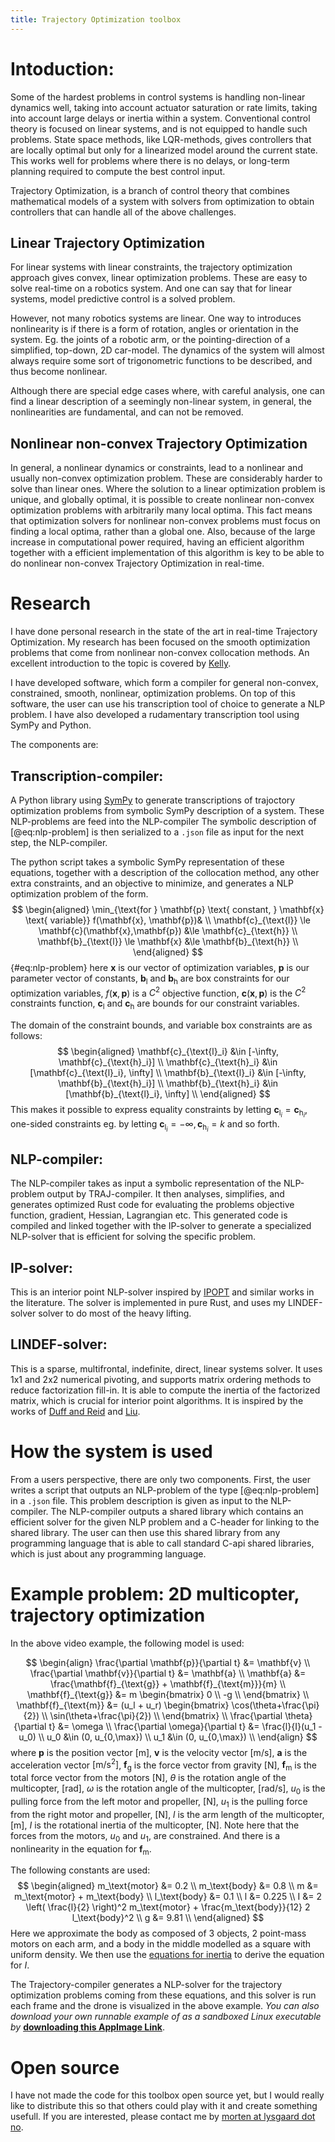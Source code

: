 ```yaml
---
title: Trajectory Optimization toolbox
---
```


# Intoduction:
Some of the hardest problems in control systems is handling non-linear dynamics well, taking into account actuator saturation or rate limits, taking into account large delays or inertia within a system. Conventional control theory is focused on linear systems, and is not equipped to handle such problems. State space methods, like LQR-methods, gives controllers that are locally optimal but only for a linearized model around the current state. This works well for problems where there is no delays, or long-term planning required to compute the best control input. 

Trajectory Optimization, is a branch of control theory that combines mathematical models of a system with solvers from optimization to obtain controllers that can handle all of the above challenges.

## Linear Trajectory Optimization
For linear systems with linear constraints, the trajectory optimization approach gives convex, linear optimization problems.
These are easy to solve real-time on a robotics system. And one can say that for linear systems, model predictive control is a solved problem.

However, not many robotics systems are linear.
One way to introduces nonlinearity is if there is a form of rotation, angles or orientation in the system. Eg. the joints of a robotic arm, or the pointing-direction of a simplified, top-down, 2D car-model.
The dynamics of the system will almost always require some sort of trigonometric functions to be described, and thus become nonlinear.

Although there are special edge cases where, with careful analysis, one can find a linear description of a seemingly non-linear system, in general, the nonlinearities are fundamental, and can not be removed.

## Nonlinear non-convex Trajectory Optimization
In general, a nonlinear dynamics or constraints, lead to a nonlinear and usually non-convex optimization problem.
These are considerably harder to solve than linear ones. Where the solution to a linear optimization problem is unique, and globally optimal,
it is possible to create nonlinear non-convex optimization problems with arbitrarily many local optima.
This fact means that optimization solvers for nonlinear non-convex problems must focus on finding a local optima, rather than a global one.
Also, because of the large increase in computational power required, having an efficient algorithm together with a efficient implementation of
this algorithm is key to be able to do nonlinear non-convex Trajectory Optimization in real-time.

# Research
I have done personal research in the state of the art in real-time Trajectory Optimization.
My research has been focused on the smooth optimization problems that come from nonlinear non-convex collocation methods.
An excellent introduction to the topic is covered by [Kelly](https://doi.org/10.1137/16M1062569).

I have developed software, which form a compiler for general non-convex, constrained, smooth, nonlinear, optimization problems.
On top of this software, the user can use his transcription tool of choice to generate a NLP problem.
I have also developed a rudamentary transcription tool using SymPy and Python.

The components are:

## Transcription-compiler:
A Python library using [SymPy](https://www.sympy.org/) to generate transcriptions of trajoctory optimization problems from symbolic SymPy description of a system. These NLP-problems are feed into the NLP-compiler
The symbolic description of [@eq:nlp-problem] is then serialized to a `.json` file as input for the next step, the NLP-compiler.

The python script takes a symbolic SymPy representation of these equations, together with a description of the collocation method, any other extra constraints, and an objective to minimize, and generates a NLP optimization problem of the form.
$$
\begin{aligned}
\min_{\text{for } \mathbf{p} \text{ constant, } \mathbf{x} \text{ variable}} f(\mathbf{x}, \mathbf{p})& \\
\mathbf{c}_{\text{l}} \le \mathbf{c}(\mathbf{x},\mathbf{p}) &\le \mathbf{c}_{\text{h}} \\
\mathbf{b}_{\text{l}} \le \mathbf{x} &\le \mathbf{b}_{\text{h}} \\
\end{aligned}
$${#eq:nlp-problem}
here
$\mathbf{x}$ is our vector of optimization variables,
$\mathbf{p}$ is our parameter vector of constants,
$\mathbf{b}_{\text{l}}$ and $\mathbf{b}_{\text{h}}$ are box constraints for our optimization variables,
$f(\mathbf{x}, \mathbf{p})$ is a $C^2$ objective function,
$\mathbf{c}(\mathbf{x}, \mathbf{p})$ is the $C^2$ constraints function,
$\mathbf{c}_{\text{l}}$ and $\mathbf{c}_{\text{h}}$ are bounds for our constraint variables.

The domain of the constraint bounds, and variable box constraints are as follows:
$$
\begin{aligned}
\mathbf{c}_{\text{l}_i} &\in [-\infty, \mathbf{c}_{\text{h}_i}] \\
\mathbf{c}_{\text{h}_i} &\in [\mathbf{c}_{\text{l}_i}, \infty] \\
\mathbf{b}_{\text{l}_i} &\in [-\infty, \mathbf{b}_{\text{h}_i}] \\
\mathbf{b}_{\text{h}_i} &\in [\mathbf{b}_{\text{l}_i}, \infty] \\
\end{aligned}
$$
This makes it possible to express equality constraints by letting $\mathbf{c}_{\text{l}_i} = \mathbf{c}_{\text{h}_i}$,
one-sided constraints eg. by letting $\mathbf{c}_{\text{l}_i} = -\infty, \mathbf{c}_{\text{h}_i} = k$ and so forth.

## NLP-compiler:
The NLP-compiler takes as input a symbolic representation of the NLP-problem output by TRAJ-compiler.
It then analyses, simplifies, and generates optimized Rust code for evaluating the problems objective function, gradient, Hessian, Lagrangian etc.
This generated code is compiled and linked together with the IP-solver to generate a specialized NLP-solver that is efficient for solving the specific problem.

## IP-solver:
This is an interior point NLP-solver inspired by [IPOPT](https://doi.org/10.1007/s10107-004-0559-y) and similar works in the literature. The solver is implemented in pure Rust, and uses my LINDEF-solver solver to do most of the heavy lifting.

## LINDEF-solver:
This is a sparse, multifrontal, indefinite, direct, linear systems solver.
It uses 1x1 and 2x2 numerical pivoting, and supports matrix ordering methods to reduce factorization fill-in.
It is able to compute the inertia of the factorized matrix, which is crucial for interior point algorithms.
It is inspired by the works of [Duff and Reid](https://dl.acm.org/doi/10.1145/356044.356047) and [Liu](https://epubs.siam.org/doi/10.1137/1034004).

# How the system is used
From a users perspective, there are only two components. First, the user writes a script that outputs an NLP-problem of the type [@eq:nlp-problem] in a `.json` file.
This problem description is given as input to the NLP-compiler.
The NLP-compiler outputs a shared library which contains an efficient solver for the given NLP problem and a C-header for linking to the shared library.
The user can then use this shared library from any programming language that is able to call standard C-api shared libraries, which is just about any programming language.

# Example problem: 2D multicopter, trajectory optimization
In the above video example, the following model is used:

$$
\begin{align}
\frac{\partial \mathbf{p}}{\partial t} &= \mathbf{v} \\
\frac{\partial \mathbf{v}}{\partial t} &= \mathbf{a} \\
\mathbf{a} &= \frac{\mathbf{f}_{\text{g}} + \mathbf{f}_{\text{m}}}{m} \\
\mathbf{f}_{\text{g}} &= m \begin{bmatrix} 0 \\ -g \\ \end{bmatrix} \\
\mathbf{f}_{\text{m}} &= (u_l + u_r) \begin{bmatrix} \cos(\theta+\frac{\pi}{2}) \\ \sin(\theta+\frac{\pi}{2}) \\ \end{bmatrix} \\
\frac{\partial \theta}{\partial t} &= \omega \\
\frac{\partial \omega}{\partial t} &= \frac{l}{I}(u_1 - u_0) \\
u_0 &\in (0, u_{0,\max}) \\
u_1 &\in (0, u_{0,\max}) \\
\end{align}
$$
where $\mathbf{p}$ is the position vector $\mathrm{[m]}$,
$\mathbf{v}$ is the velocity vector $\mathrm{[m/s]}$,
$\mathbf{a}$ is the acceleration vector $\mathrm{[m/s^2]}$,
$\mathbf{f}_{\text{g}}$ is the force vector from gravity $\mathrm{[N]}$,
$\mathbf{f}_{\text{m}}$ is the total force vector from the motors $\mathrm{[N]}$,
$\theta$ is the rotation angle of the multicopter, $\mathrm{[rad]}$,
$\omega$ is the rotation angle of the multicopter, $\mathrm{[rad/s]}$,
$u_0$ is the pulling force from the left motor and propeller, $\mathrm{[N]}$,
$u_1$ is the pulling force from the right motor and propeller, $\mathrm{[N]}$,
$l$ is the arm length of the multicopter, $\mathrm{[m]}$,
$I$ is the rotational inertia of the multicopter, $\mathrm{[N]}$.
Note here that the forces from the motors, $u_0$ and $u_1$, are constrained. And there is a nonlinearity in the equation for $\mathbf{f}_{\text{m}}$.

The following constants are used:
$$
\begin{aligned}
m_\text{motor} &= 0.2 \\
m_\text{body} &= 0.8 \\
m &= m_\text{motor} + m_\text{body} \\
l_\text{body} &= 0.1 \\
l &= 0.225 \\
I &= 2 \left( \frac{l}{2} \right)^2 m_\text{motor} + \frac{m_\text{body}}{12} 2 l_\text{body}^2 \\
g &= 9.81 \\
\end{aligned}
$$
Here we approximate the body as composed of 3 objects, 2 point-mass motors on each arm, and a body in the middle modelled as a square with uniform density.
We then use the [equations for inertia](https://en.wikipedia.org/wiki/List_of_second_moments_of_area) to derive the equation for $I$.

The Trajectory-compiler generates a NLP-solver for the trajectory optimization problems coming from these equations, and this solver is run each frame
and the drone is visualized in the above example.
*You can also download your own runnable example of as a sandboxed Linux executable by* **[downloading this AppImage Link](/files/demos/mpc-multico)**.

# Open source
I have not made the code for this toolbox open source yet, but I would really like to distribute this so that others could play with it and create something usefull. If you are interested, please contact me by [morten at lysgaard dot no](mailto:morten@lysgaard.no).
